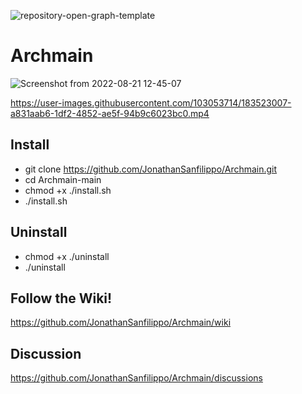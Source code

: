 ![repository-open-graph-template](https://user-images.githubusercontent.com/103053714/182978061-67c743fe-c4a8-4e90-b91c-7d0a0c719000.png)

# Archmain

![Screenshot from 2022-08-21 12-45-07](https://user-images.githubusercontent.com/103053714/185789335-a76c64bc-c5d2-4efa-849a-842678699785.png)

https://user-images.githubusercontent.com/103053714/183523007-a831aab6-1df2-4852-ae5f-94b9c6023bc0.mp4




## Install

- git clone https://github.com/JonathanSanfilippo/Archmain.git
- cd Archmain-main
- chmod +x ./install.sh
- ./install.sh


## Uninstall
- chmod +x ./uninstall
- ./uninstall

## Follow the Wiki! 
https://github.com/JonathanSanfilippo/Archmain/wiki 

## Discussion
https://github.com/JonathanSanfilippo/Archmain/discussions





